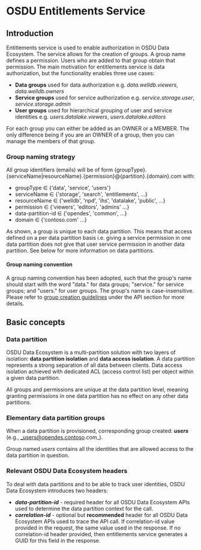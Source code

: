 # OSDU Entitlements Service

## Introduction

Entitlements service is used to enable authorization in OSDU Data Ecosystem. The service allows for the creation of groups. A group name defines a permission. Users who are added to that group obtain that permission.
The main motivation for entitlements service is data authorization, but the functionality enables three use cases:

- **Data groups** used for data authorization e.g.  _data.welldb.viewers_, _data.welldb.owners_
- **Service groups** used for service authorization e.g.  _service.storage.user_, _service.storage.admin_
- **User groups** used for hierarchical grouping of user and service identities e.g.  _users.datalake.viewers_, _users.datalake.editors_

For each group you can either be added as an OWNER or a MEMBER. The only difference being if you are an OWNER of a group, then you can manage the members of that group. 

### Group naming strategy

 All group identifiers (emails) will be of form {groupType}.{serviceName|resourceName}.{permission}@{partition}.{domain}.com with:

 - groupType ∈ {'data', 'service', 'users'}
 - serviceName ∈ {'storage', 'search', 'entitlements', ...}
 - resourceName ∈ {'welldb', 'npd', 'ihs', 'datalake', 'public', ...}
 - permission ∈ {'viewers', 'editors', 'admins' ...}
 - data-partition-id ∈ {'opendes', 'common', ...}
 - domain ∈ {'contoso.com' ...}

 As shown, a group is unique to each data partition. This means that access defined on a per data partition basis i.e. giving a service permission in one data partition does not give that user service permission in another data partition. See below for more information on data partitions.

#### Group naming convention

A group naming convention has been adopted,
such that the group's name should start with the word "data." for data groups; "service." for service groups; and "users." for user groups.
The group's name is case-insensitive. Please refer to [group creation guidelines](api.md#group-creation-guidelines) under the API section for more details.

## Basic concepts

### Data partition

OSDU Data Ecosystem is a multi-partition solution with two layers of isolation: **data partition isolation** and **data access isolation**. A data partition represents a strong separation of all data between clients. Data access isolation achieved with dedicated ACL (access control list) per object within a given data partition.

All groups and permissions are unique at the data partition level, meaning granting permissions in one data partition has no effect on any other data partitions.

### Elementary data partition groups

When a data partition is provisioned, corresponding group created: **_users_** (e.g., _users@opendes.contoso.com_).

Group named _users_ contains all the identities that are allowed access to the data partition in question.

### Relevant OSDU Data Ecosystem headers

 To deal with data partitions and to be able to track user identities, OSDU Data Ecosystem introduces two headers:

 - **_data-partition-id_** - required header for all OSDU Data Ecosystem APIs used to determine the data partition context for the call.
 - **_correlation-id_** - optional but **recommended** header for all OSDU Data Ecosystem APIs used to trace the API call. If correlation-id value provided in the request, the same value used in the response. If no correlation-id header provided, then entitlements service generates a GUID for this field in the response.